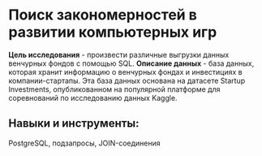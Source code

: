 # Поиск закономерностей в развитии компьютерных игр
**Цель исследования** - произвести различные выгрузки данных венчурных фондов с помощью SQL.
**Описание данных**  - база данных, которая хранит информацию о венчурных фондах и инвестициях в компании-стартапы. Эта база данных основана на датасете Startup Investments, опубликованном на популярной платформе для соревнований по исследованию данных Kaggle.

## Навыки и инструменты:
PostgreSQL, подзапросы, JOIN-соединения
